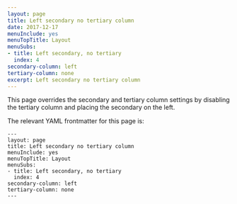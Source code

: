 ```yaml
---
layout: page
title: Left secondary no tertiary column
date: 2017-12-17
menuInclude: yes
menuTopTitle: Layout
menuSubs:
- title: Left secondary, no tertiary
  index: 4
secondary-column: left
tertiary-column: none
excerpt: Left secondary no tertiary column
---
```

This page overrides the secondary and tertiary column settings by disabling the tertiary column and placing the secondary on the left.

The relevant YAML frontmatter for this page is:

    ---
    layout: page
    title: Left secondary no tertiary column
    menuInclude: yes
    menuTopTitle: Layout
    menuSubs:
    - title: Left secondary, no tertiary
      index: 4
    secondary-column: left
    tertiary-column: none
    ---
